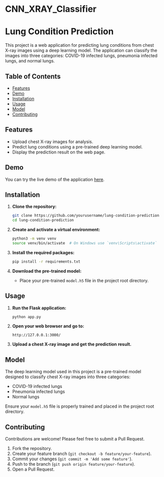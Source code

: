 # CNN_XRAY_Classifier

# Lung Condition Prediction

This project is a web application for predicting lung conditions from chest X-ray images using a deep learning model. The application can classify the images into three categories: COVID-19 infected lungs, pneumonia infected lungs, and normal lungs.

## Table of Contents

- [Features](#features)
- [Demo](#demo)
- [Installation](#installation)
- [Usage](#usage)
- [Model](#model)
- [Contributing](#contributing)

## Features

- Upload chest X-ray images for analysis.
- Predict lung conditions using a pre-trained deep learning model.
- Display the prediction result on the web page.

## Demo

You can try the live demo of the application [here](#).

## Installation

1. **Clone the repository:**

    ```bash
    git clone https://github.com/yourusername/lung-condition-prediction.git
    cd lung-condition-prediction
    ```

2. **Create and activate a virtual environment:**

    ```bash
    python3 -m venv venv
    source venv/bin/activate  # On Windows use `venv\Scripts\activate`
    ```

3. **Install the required packages:**

    ```bash
    pip install -r requirements.txt
    ```

4. **Download the pre-trained model:**

    - Place your pre-trained `model.h5` file in the project root directory.

## Usage

1. **Run the Flask application:**

    ```bash
    python app.py
    ```

2. **Open your web browser and go to:**

    ```
    http://127.0.0.1:3000/
    ```

3. **Upload a chest X-ray image and get the prediction result.**

## Model

The deep learning model used in this project is a pre-trained model designed to classify chest X-ray images into three categories:
- COVID-19 infected lungs
- Pneumonia infected lungs
- Normal lungs

Ensure your `model.h5` file is properly trained and placed in the project root directory.

## Contributing

Contributions are welcome! Please feel free to submit a Pull Request.

1. Fork the repository.
2. Create your feature branch (`git checkout -b feature/your-feature`).
3. Commit your changes (`git commit -m 'Add some feature'`).
4. Push to the branch (`git push origin feature/your-feature`).
5. Open a Pull Request.
